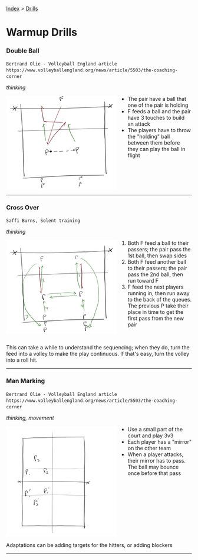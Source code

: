 [Index](../../README.md) > [Drills](./../Drills.md)

# Warmup Drills

### Double Ball
`Bertrand Olie - Volleyball England article https://www.volleyballengland.org/news/article/5503/the-coaching-corner`

_thinking_

<img alt="Play one ball and keep the other one at hand" width="300" src="./images/Double-Ball.png" align="left" style="margin: 0px 30px 0px 0px;" />

- The pair have a ball that one of the pair is holding
- F feeds a ball and the pair have 3 touches to build an attack
- The players have to throw the "holding" ball between them before they can play the ball in flight

<br clear="left"/>

---

### Cross Over
`Saffi Burns, Solent training`

_thinking_

<img alt="Pass and Cross" width="300" src="./images/Cross-Over.png" align="left" style="margin: 0px 30px 0px 0px;" />

1. Both F feed a ball to their passers; the pair pass the 1st ball, then swap sides
2. Both F feed another ball to their passers; the pair pass the 2nd ball, then run toward F
3. F feed the next players running in, then run away to the back of the queues. The previous P take their place in time to get the first pass from the new pair

<br clear="left"/>

This can take a while to understand the sequencing; when they do, turn the feed into a volley to make the play continuous.  If that's easy, turn the volley into a roll hit.

---

### Man Marking
`Bertrand Olie - Volleyball England article https://www.volleyballengland.org/news/article/5503/the-coaching-corner`

_thinking, movement_

<img alt="Match your partner" width="300" src="./images/Man-Marking.png" align="left" style="margin: 0px 30px 0px 0px;" />

- Use a small part of the court and play 3v3
- Each player has a "mirror" on the other team
- When a player attacks, their mirror has to pass.  The ball may bounce once before that pass

<br clear="left"/>

Adaptations can be adding targets for the hitters, or adding blockers

---
